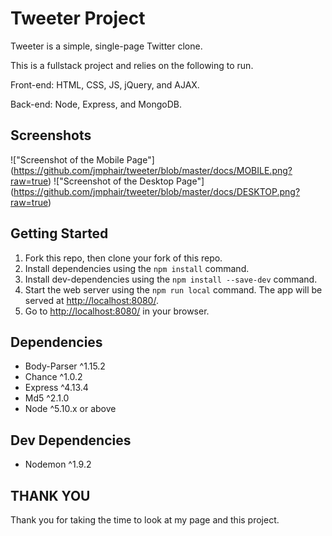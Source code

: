 # Tweeter Project

Tweeter is a simple, single-page Twitter clone.

This is a fullstack project and relies on the following to run.

Front-end:
HTML, CSS, JS, jQuery, and AJAX. 

Back-end:
Node, Express, and MongoDB.

## Screenshots

!["Screenshot of the Mobile Page"] (https://github.com/jmphair/tweeter/blob/master/docs/MOBILE.png?raw=true)
!["Screenshot of the Desktop Page"] (https://github.com/jmphair/tweeter/blob/master/docs/DESKTOP.png?raw=true)

## Getting Started

1. Fork this repo, then clone your fork of this repo.
2. Install dependencies using the `npm install` command.
3. Install dev-dependencies using the `npm install --save-dev` command.
4. Start the web server using the `npm run local` command. The app will be served at <http://localhost:8080/>.
5. Go to <http://localhost:8080/> in your browser.

## Dependencies

- Body-Parser ^1.15.2
- Chance ^1.0.2
- Express ^4.13.4
- Md5 ^2.1.0
- Node ^5.10.x or above

## Dev Dependencies

- Nodemon ^1.9.2

## THANK YOU
Thank you for taking the time to look at my page and this project.
